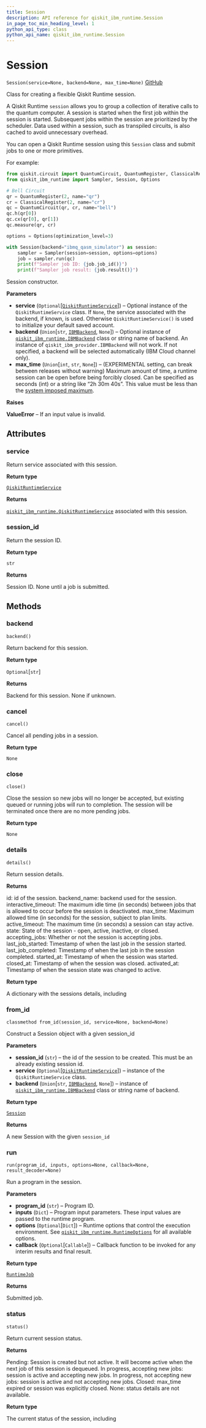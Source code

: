 ```yaml
---
title: Session
description: API reference for qiskit_ibm_runtime.Session
in_page_toc_min_heading_level: 1
python_api_type: class
python_api_name: qiskit_ibm_runtime.Session
---
```


# Session

<span id="qiskit_ibm_runtime.Session" />

`Session(service=None, backend=None, max_time=None)` [GitHub](https://github.com/qiskit/qiskit-ibm-runtime/tree/stable/0.19/qiskit_ibm_runtime/session.py "view source code")

Class for creating a flexible Qiskit Runtime session.

A Qiskit Runtime `session` allows you to group a collection of iterative calls to the quantum computer. A session is started when the first job within the session is started. Subsequent jobs within the session are prioritized by the scheduler. Data used within a session, such as transpiled circuits, is also cached to avoid unnecessary overhead.

You can open a Qiskit Runtime session using this `Session` class and submit jobs to one or more primitives.

For example:

```python
from qiskit.circuit import QuantumCircuit, QuantumRegister, ClassicalRegister
from qiskit_ibm_runtime import Sampler, Session, Options

# Bell Circuit
qr = QuantumRegister(2, name="qr")
cr = ClassicalRegister(2, name="cr")
qc = QuantumCircuit(qr, cr, name="bell")
qc.h(qr[0])
qc.cx(qr[0], qr[1])
qc.measure(qr, cr)

options = Options(optimization_level=3)

with Session(backend="ibmq_qasm_simulator") as session:
    sampler = Sampler(session=session, options=options)
    job = sampler.run(qc)
    print(f"Sampler job ID: {job.job_id()}")
    print(f"Sampler job result: {job.result()}")
```

Session constructor.

**Parameters**

*   **service** (`Optional`\[[`QiskitRuntimeService`](qiskit_ibm_runtime.QiskitRuntimeService "qiskit_ibm_runtime.qiskit_runtime_service.QiskitRuntimeService")]) – Optional instance of the `QiskitRuntimeService` class. If `None`, the service associated with the backend, if known, is used. Otherwise `QiskitRuntimeService()` is used to initialize your default saved account.
*   **backend** (`Union`\[`str`, [`IBMBackend`](qiskit_ibm_runtime.IBMBackend "qiskit_ibm_runtime.ibm_backend.IBMBackend"), `None`]) – Optional instance of [`qiskit_ibm_runtime.IBMBackend`](qiskit_ibm_runtime.IBMBackend "qiskit_ibm_runtime.IBMBackend") class or string name of backend. An instance of `qiskit_ibm_provider.IBMBackend` will not work. If not specified, a backend will be selected automatically (IBM Cloud channel only).
*   **max\_time** (`Union`\[`int`, `str`, `None`]) – (EXPERIMENTAL setting, can break between releases without warning) Maximum amount of time, a runtime session can be open before being forcibly closed. Can be specified as seconds (int) or a string like “2h 30m 40s”. This value must be less than the [system imposed maximum](/run/max-execution-time).

**Raises**

**ValueError** – If an input value is invalid.

## Attributes

<span id="qiskit_ibm_runtime.Session.service" />

### service

Return service associated with this session.

**Return type**

[`QiskitRuntimeService`](qiskit_ibm_runtime.QiskitRuntimeService "qiskit_ibm_runtime.qiskit_runtime_service.QiskitRuntimeService")

**Returns**

[`qiskit_ibm_runtime.QiskitRuntimeService`](qiskit_ibm_runtime.QiskitRuntimeService "qiskit_ibm_runtime.QiskitRuntimeService") associated with this session.

<span id="qiskit_ibm_runtime.Session.session_id" />

### session\_id

Return the session ID.

**Return type**

`str`

**Returns**

Session ID. None until a job is submitted.

## Methods

### backend

<span id="qiskit_ibm_runtime.Session.backend" />

`backend()`

Return backend for this session.

**Return type**

`Optional`\[`str`]

**Returns**

Backend for this session. None if unknown.

### cancel

<span id="qiskit_ibm_runtime.Session.cancel" />

`cancel()`

Cancel all pending jobs in a session.

**Return type**

`None`

### close

<span id="qiskit_ibm_runtime.Session.close" />

`close()`

Close the session so new jobs will no longer be accepted, but existing queued or running jobs will run to completion. The session will be terminated once there are no more pending jobs.

**Return type**

`None`

### details

<span id="qiskit_ibm_runtime.Session.details" />

`details()`

Return session details.

**Returns**

id: id of the session. backend\_name: backend used for the session. interactive\_timeout: The maximum idle time (in seconds) between jobs that is allowed to occur before the session is deactivated. max\_time: Maximum allowed time (in seconds) for the session, subject to plan limits. active\_timeout: The maximum time (in seconds) a session can stay active. state: State of the session - open, active, inactive, or closed. accepting\_jobs: Whether or not the session is accepting jobs. last\_job\_started: Timestamp of when the last job in the session started. last\_job\_completed: Timestamp of when the last job in the session completed. started\_at: Timestamp of when the session was started. closed\_at: Timestamp of when the session was closed. activated\_at: Timestamp of when the session state was changed to active.

**Return type**

A dictionary with the sessions details, including

### from\_id

<span id="qiskit_ibm_runtime.Session.from_id" />

`classmethod from_id(session_id, service=None, backend=None)`

Construct a Session object with a given session\_id

**Parameters**

*   **session\_id** (`str`) – the id of the session to be created. This must be an already existing session id.
*   **service** (`Optional`\[[`QiskitRuntimeService`](qiskit_ibm_runtime.QiskitRuntimeService "qiskit_ibm_runtime.qiskit_runtime_service.QiskitRuntimeService")]) – instance of the `QiskitRuntimeService` class.
*   **backend** (`Union`\[`str`, [`IBMBackend`](qiskit_ibm_runtime.IBMBackend "qiskit_ibm_runtime.ibm_backend.IBMBackend"), `None`]) – instance of [`qiskit_ibm_runtime.IBMBackend`](qiskit_ibm_runtime.IBMBackend "qiskit_ibm_runtime.IBMBackend") class or string name of backend.

**Return type**

[`Session`](#qiskit_ibm_runtime.Session "qiskit_ibm_runtime.session.Session")

**Returns**

A new Session with the given `session_id`

### run

<span id="qiskit_ibm_runtime.Session.run" />

`run(program_id, inputs, options=None, callback=None, result_decoder=None)`

Run a program in the session.

**Parameters**

*   **program\_id** (`str`) – Program ID.
*   **inputs** (`Dict`) – Program input parameters. These input values are passed to the runtime program.
*   **options** (`Optional`\[`Dict`]) – Runtime options that control the execution environment. See [`qiskit_ibm_runtime.RuntimeOptions`](qiskit_ibm_runtime.RuntimeOptions "qiskit_ibm_runtime.RuntimeOptions") for all available options.
*   **callback** (`Optional`\[`Callable`]) – Callback function to be invoked for any interim results and final result.

**Return type**

[`RuntimeJob`](qiskit_ibm_runtime.RuntimeJob "qiskit_ibm_runtime.runtime_job.RuntimeJob")

**Returns**

Submitted job.

### status

<span id="qiskit_ibm_runtime.Session.status" />

`status()`

Return current session status.

**Returns**

Pending: Session is created but not active. It will become active when the next job of this session is dequeued. In progress, accepting new jobs: session is active and accepting new jobs. In progress, not accepting new jobs: session is active and not accepting new jobs. Closed: max\_time expired or session was explicitly closed. None: status details are not available.

**Return type**

The current status of the session, including

